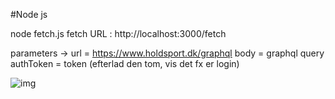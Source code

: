 #Node js

node fetch.js
fetch URL : http://localhost:3000/fetch

parameters ->
url = https://www.holdsport.dk/graphql
body = graphql query
authToken = token (efterlad den tom, vis det fx er login)

![img](https://i.imgur.com/m2t3Nnl.png)
